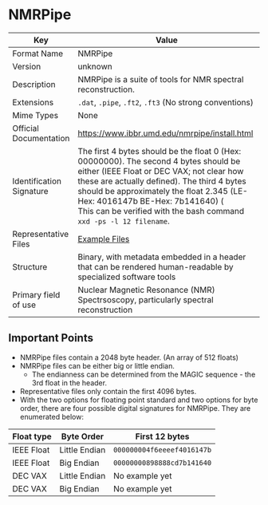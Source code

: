 # NMRPipe

| Key   | Value  |
| --- | --- |
| Format Name   | NMRPipe  |
| Version   | unknown |
| Description   | NMRPipe is a suite of tools for NMR spectral reconstruction. |
| Extensions    | `.dat`, `.pipe`, `.ft2`, `.ft3`  (No strong conventions)  |
| Mime Types    | None |
| Official Documentation    | https://www.ibbr.umd.edu/nmrpipe/install.html |
| Identification Signature    | The first 4 bytes should be the float 0 (Hex: 00000000).  The second 4 bytes should be either (IEEE Float or DEC VAX; not clear how these are actually defined).  The third 4 bytes should be approximately the float 2.345 (LE-Hex: 4016147b  BE-Hex: 7b141640) ( <BR> This can be verified with the bash command `xxd -ps -l 12 filename`.  |
| Representative Files    | [ Example Files ](example-files) |
| Structure | Binary, with metadata embedded in a header that can be rendered human-readable by specialized software tools |
| Primary field of use | Nuclear Magnetic Resonance (NMR) Spectrsoscopy, particularly spectral reconstruction |

## Important Points

* NMRPipe files contain a 2048 byte header.  (An array of 512 floats)
* NMRPipe files can be either big or little endian.
  * The endianness can be determined from the MAGIC sequence - the 3rd float in the header.
* Representative files only contain the first 4096 bytes.
* With the two options for floating point standard and two options for byte order, there are four possible digital signatures for NMRPipe.  They are enumerated below:

| Float type | Byte Order | First 12 bytes |
| --------- | ----------- | ------------- |
| IEEE Float | Little Endian | `000000004f6eeeef4016147b` |
| IEEE Float | Big Endian | `00000000898888cd7b141640` |
| DEC VAX | Little Endian | No example yet |
| DEC VAX | Big Endian | No example yet |
